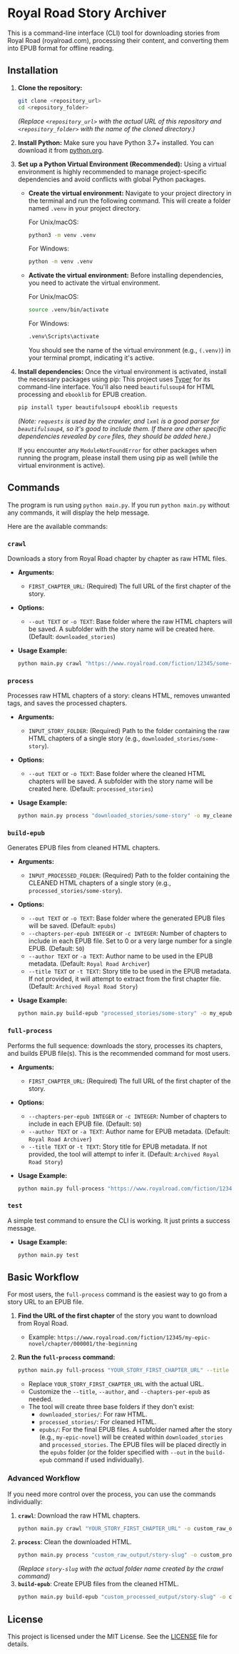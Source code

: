 # Royal Road Story Archiver

This is a command-line interface (CLI) tool for downloading stories from Royal Road (royalroad.com), processing their content, and converting them into EPUB format for offline reading.

## Installation

1.  **Clone the repository:**

    ```bash
    git clone <repository_url>
    cd <repository_folder>
    ```

    _(Replace `<repository_url>` with the actual URL of this repository and `<repository_folder>` with the name of the cloned directory.)_

2.  **Install Python:**
    Make sure you have Python 3.7+ installed. You can download it from [python.org](https://www.python.org/).

3.  **Set up a Python Virtual Environment (Recommended):**
    Using a virtual environment is highly recommended to manage project-specific dependencies and avoid conflicts with global Python packages.

    *   **Create the virtual environment:**
        Navigate to your project directory in the terminal and run the following command. This will create a folder named `.venv` in your project directory.

        For Unix/macOS:
        ```bash
        python3 -m venv .venv
        ```
        For Windows:
        ```bash
        python -m venv .venv
        ```

    *   **Activate the virtual environment:**
        Before installing dependencies, you need to activate the virtual environment.

        For Unix/macOS:
        ```bash
        source .venv/bin/activate
        ```
        For Windows:
        ```bash
        .venv\Scripts\activate
        ```
        You should see the name of the virtual environment (e.g., `(.venv)`) in your terminal prompt, indicating it's active.

4.  **Install dependencies:**
    Once the virtual environment is activated, install the necessary packages using pip:
    This project uses [Typer](https://typer.tiangolo.com/) for its command-line interface. You'll also need `beautifulsoup4` for HTML processing and `ebooklib` for EPUB creation.

    ```bash
    pip install typer beautifulsoup4 ebooklib requests
    ```

    _(Note: `requests` is used by the crawler, and `lxml` is a good parser for `beautifulsoup4`, so it's good to include them. If there are other specific dependencies revealed by `core` files, they should be added here.)_

    If you encounter any `ModuleNotFoundError` for other packages when running the program, please install them using pip as well (while the virtual environment is active).

## Commands

The program is run using `python main.py`. If you run `python main.py` without any commands, it will display the help message.

Here are the available commands:

### `crawl`

Downloads a story from Royal Road chapter by chapter as raw HTML files.

-   **Arguments:**
    -   `FIRST_CHAPTER_URL`: (Required) The full URL of the first chapter of the story.
-   **Options:**

    -   `--out TEXT` or `-o TEXT`: Base folder where the raw HTML chapters will be saved. A subfolder with the story name will be created here. (Default: `downloaded_stories`)

-   **Usage Example:**
    ```bash
    python main.py crawl "https://www.royalroad.com/fiction/12345/some-story/chapter/123456/chapter-one" -o my_raw_stories
    ```

### `process`

Processes raw HTML chapters of a story: cleans HTML, removes unwanted tags, and saves the processed chapters.

-   **Arguments:**
    -   `INPUT_STORY_FOLDER`: (Required) Path to the folder containing the raw HTML chapters of a single story (e.g., `downloaded_stories/some-story`).
-   **Options:**

    -   `--out TEXT` or `-o TEXT`: Base folder where the cleaned HTML chapters will be saved. A subfolder with the story name will be created here. (Default: `processed_stories`)

-   **Usage Example:**
    ```bash
    python main.py process "downloaded_stories/some-story" -o my_cleaned_stories
    ```

### `build-epub`

Generates EPUB files from cleaned HTML chapters.

-   **Arguments:**
    -   `INPUT_PROCESSED_FOLDER`: (Required) Path to the folder containing the CLEANED HTML chapters of a single story (e.g., `processed_stories/some-story`).
-   **Options:**

    -   `--out TEXT` or `-o TEXT`: Base folder where the generated EPUB files will be saved. (Default: `epubs`)
    -   `--chapters-per-epub INTEGER` or `-c INTEGER`: Number of chapters to include in each EPUB file. Set to 0 or a very large number for a single EPUB. (Default: `50`)
    -   `--author TEXT` or `-a TEXT`: Author name to be used in the EPUB metadata. (Default: `Royal Road Archiver`)
    -   `--title TEXT` or `-t TEXT`: Story title to be used in the EPUB metadata. If not provided, it will attempt to extract from the first chapter file. (Default: `Archived Royal Road Story`)

-   **Usage Example:**
    ```bash
    python main.py build-epub "processed_stories/some-story" -o my_epubs -c 100 -a "Story Author" -t "My Awesome Story"
    ```

### `full-process`

Performs the full sequence: downloads the story, processes its chapters, and builds EPUB file(s). This is the recommended command for most users.

-   **Arguments:**
    -   `FIRST_CHAPTER_URL`: (Required) The full URL of the first chapter of the story.
-   **Options:**

    -   `--chapters-per-epub INTEGER` or `-c INTEGER`: Number of chapters to include in each EPUB file. (Default: `50`)
    -   `--author TEXT` or `-a TEXT`: Author name for EPUB metadata. (Default: `Royal Road Archiver`)
    -   `--title TEXT` or `-t TEXT`: Story title for EPUB metadata. If not provided, the tool will attempt to infer it. (Default: `Archived Royal Road Story`)

-   **Usage Example:**
    ```bash
    python main.py full-process "https://www.royalroad.com/fiction/12345/some-story-name"
    ```

### `test`

A simple test command to ensure the CLI is working. It just prints a success message.

-   **Usage Example:**
    ```bash
    python main.py test
    ```

## Basic Workflow

For most users, the `full-process` command is the easiest way to go from a story URL to an EPUB file.

1.  **Find the URL of the first chapter** of the story you want to download from Royal Road.

    -   Example: `https://www.royalroad.com/fiction/12345/my-epic-novel/chapter/000001/the-beginning`

2.  **Run the `full-process` command:**
    ```bash
    python main.py full-process "YOUR_STORY_FIRST_CHAPTER_URL" --title "My Epic Novel" --author "Author Name" --chapters-per-epub 100
    ```
    -   Replace `YOUR_STORY_FIRST_CHAPTER_URL` with the actual URL.
    -   Customize the `--title`, `--author`, and `--chapters-per-epub` as needed.
    -   The tool will create three base folders if they don't exist:
        -   `downloaded_stories/`: For raw HTML.
        -   `processed_stories/`: For cleaned HTML.
        -   `epubs/`: For the final EPUB files.
            A subfolder named after the story (e.g., `my-epic-novel`) will be created within `downloaded_stories` and `processed_stories`. The EPUB files will be placed directly in the `epubs` folder (or the folder specified with `--out` in the `build-epub` command if used individually).

### Advanced Workflow

If you need more control over the process, you can use the commands individually:

1.  **`crawl`**: Download the raw HTML chapters.
    ```bash
    python main.py crawl "YOUR_STORY_FIRST_CHAPTER_URL" -o custom_raw_output
    ```
2.  **`process`**: Clean the downloaded HTML.
    ```bash
    python main.py process "custom_raw_output/story-slug" -o custom_processed_output
    ```
    _(Replace `story-slug` with the actual folder name created by the crawl command)_
3.  **`build-epub`**: Create EPUB files from the cleaned HTML.
    ```bash
    python main.py build-epub "custom_processed_output/story-slug" -o custom_epub_output --title "My Custom Title"
    ```

## License

This project is licensed under the MIT License. See the [LICENSE](LICENSE) file for details.
